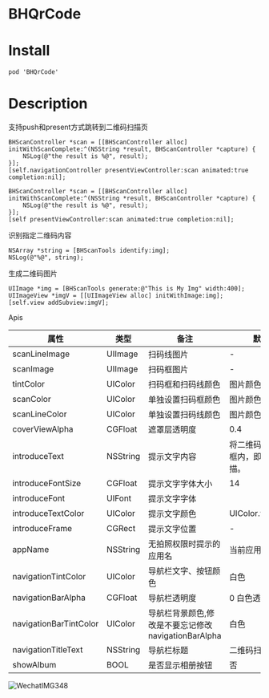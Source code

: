 # BHQrCode

# Install
```
pod 'BHQrCode'
```

# Description
支持push和present方式跳转到二维码扫描页
```
BHScanController *scan = [[BHScanController alloc] initWithScanComplete:^(NSString *result, BHScanController *capture) {
    NSLog(@"the result is %@", result);
}];
[self.navigationController presentViewController:scan animated:true completion:nil];
```

```
BHScanController *scan = [[BHScanController alloc] initWithScanComplete:^(NSString *result, BHScanController *capture) {
    NSLog(@"the result is %@", result);
}];
[self presentViewController:scan animated:true completion:nil];
```

识别指定二维码内容
```
NSArray *string = [BHScanTools identify:img];
NSLog(@"%@", string);
```

生成二维码图片

```
UIImage *img = [BHScanTools generate:@"This is My Img" width:400];
UIImageView *imgV = [[UIImageView alloc] initWithImage:img];
[self.view addSubview:imgV];
```

Apis

|属性|类型|备注|默认值|
|---|---|---|---|
|scanLineImage|UIImage|扫码线图片|-|
|scanImage|UIImage|扫码框图片|-|
|tintColor|UIColor|扫码框和扫码线颜色|图片颜色|
|scanColor|UIColor|单独设置扫码框颜色|图片颜色
|scanLineColor|UIColor|单独设置扫码线颜色|图片颜色
|coverViewAlpha|CGFloat|遮罩层透明度|0.4|
|introduceText|NSString|提示文字内容|将二维码/条码放入框内，即可自动扫描。|
|introduceFontSize|CGFloat|提示文字字体大小|14|
|introduceFont|UIFont|提示文字字体||
|introduceTextColor|UIColor|提示文字颜色|UIColor.whiteColor|
|introduceFrame|CGRect|提示文字位置|-|
|appName|NSString|无拍照权限时提示的应用名|当前应用名|
|navigationTintColor|UIColor|导航栏文字、按钮颜色|白色|
|navigationBarAlpha|CGFloat|导航栏透明度|0 白色透明|
|navigationBarTintColor|UIColor|导航栏背景颜色,修改是不要忘记修改navigationBarAlpha|白色|
|navigationTitleText|NSString|导航栏标题|二维码扫描|
|showAlbum|BOOL|是否显示相册按钮|否|

![WechatIMG348](https://user-images.githubusercontent.com/38452321/55539406-250a8980-56f3-11e9-8e26-36c977c12e28.jpeg)